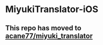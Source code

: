 # MiyukiTranslator-iOS

## This repo has moved to <a href="https://github.com/acane77/miyuki_translator">acane77/miyuki_translator</a>
